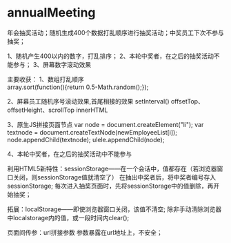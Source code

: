 # annualMeeting
年会抽奖活动；随机生成400个数据打乱顺序进行抽奖活动；中奖员工下次不参与抽奖；

1、随机产生400以内的数字，打乱排序；
2、本轮中奖者，在之后的抽奖活动不能参与；
3、屏幕数字滚动效果


主要收获：
1、数组打乱顺序	
array.sort(function(){return 0.5-Math.random();});

2、屏幕员工随机序号滚动效果,首尾相接的效果
setInterval()
offsetTop、offsetHeight、scrollTop
innerHTML

3、原生JS拼接页面节点
var node = document.createElement("li");
var textnode = document.createTextNode(newEmployeeList[i]);
node.appendChild(textnode);
ulele.appendChild(node);

4、本轮中奖者，在之后的抽奖活动中不能参与

利用HTML5新特性：sessionStorage——在一个会话中，值都存在（若浏览器窗口关闭，则sessionStorage值就清空了）
在抽出中奖者后，将中奖者编号存入sessionStorage;
每次进入抽奖页面时，先将sessionStorage中的值删除，再开始抽奖；

拓展：localStorage——即使浏览器窗口关闭，该值不清空;
除非手动清除浏览器中localstorage内的值，或一段时间内clear();

页面间传参：url拼接参数
参数暴露在url地址上，不安全；

